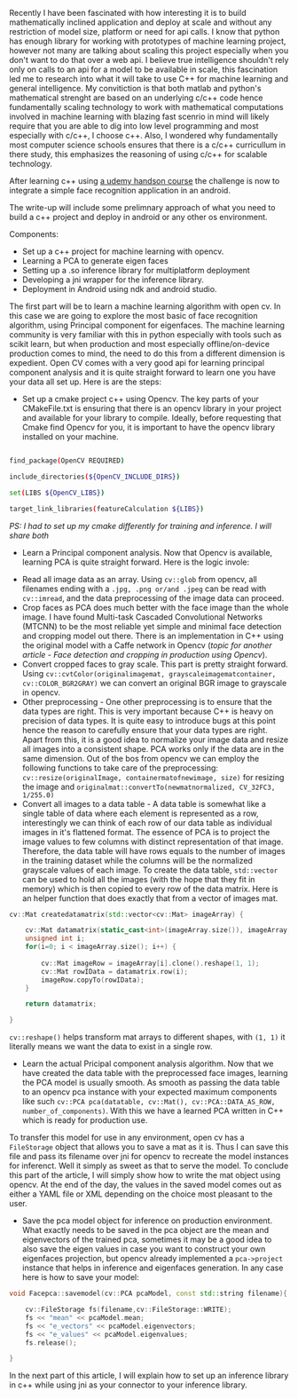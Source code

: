 Recently I have been fascinated with how interesting it is to build mathematically inclined application and deploy at scale and without any restriction of model size, platform or need for api calls. I know that python has enough library for working with prototypes of machine learning project, however not many are talking about scaling this project especially when you don't want to do that over a web api.
I believe true intelligence shouldn't rely only on calls to an api for a model to be available in scale, this fascination led me to research into what it will take to use C++ for machine learning and general intelligence.
My convitiction is that both matlab and python's mathematical strenght are based on an underlying c/c++ code hence fundamentally scaling technology to work with mathematical computations involved in machine learning with blazing fast scenrio in mind will likely require that you are able to dig into low level programming and most especially with c/c++, I choose c++.
Also, I wondered why fundamentally most computer science schools ensures that there is a c/c++ curricullum in there study, this emphasizes the reasoning of using c/c++ for scalable technology.

After learning c++ using [a udemy handson course](https://www.udemy.com/course/free-learn-c-tutorial-beginners/) the challenge is now to integrate a simple face recognition application in an android.

The write-up will include some prelimnary approach of what you need to build a c++ project and deploy in android or any other os environment.

Components:
- Set up a c++ project for machine learning with opencv.
- Learning a PCA to generate eigen faces
- Setting up a .so inference library for multiplatform deployment 
- Developing a jni wrapper for the inference library.
- Deployment in Android using ndk and android studio.

The first part will be to learn a machine learning algorithm with open cv. In this case we are going to explore the most basic of face recognition algorithm, using Principal component for eigenfaces. The machine learning community is very familiar with this in python especially with tools such as scikit learn, but when production and most especially offline/on-device production comes to mind, the need to do this from a different dimension is expedient.
Open CV comes with a very good api for learning principal component analysis and it is quite straight forward to learn one you have your data all set up.
Here is are the steps:

- Set up a cmake project c++ using Opencv.
The key parts of your CMakeFile.txt is ensuring that there is an opencv library in your project and available for your library to compile. Ideally, before requesting that Cmake find Opencv for you, it is important to have the opencv library installed on your machine.
```bash

find_package(OpenCV REQUIRED)

include_directories(${OpenCV_INCLUDE_DIRS})

set(LIBS ${OpenCV_LIBS}) 

target_link_libraries(featureCalculation ${LIBS})

```
_PS: I had to set up my cmake differently for training and inference. I will share both_ 

- Learn a Principal component analysis.
Now that Opencv is available, learning PCA is quite straight forward. Here is the logic invole:
* Read all image data as an array.
Using `cv::glob` from opencv, all filenames ending with a `.jpg, .png or/and .jpeg` can be read with `cv::imread`, and the data preprocessing of the image data can proceed.
* Crop faces as PCA does much better with the face image than the whole image.
I have found Multi-task Cascaded Convolutional Networks (MTCNN) to be the most reliable yet simple and minimal face detection and cropping model out there. There is an implementation in C++ using the original model with a Caffe network in Opencv (_topic for another article - Face detection and cropping in production using Opencv_).
* Convert cropped faces to gray scale.
This part is pretty straight forward. Using `cv::cvtColor(originalimagemat, grayscaleimagematcontainer, cv::COLOR_BGR2GRAY)` we can convert an original BGR image to grayscale in opencv.
* Other preprocessing - One other preprocessing is to ensure that the data types are right. This is very important because C++ is heavy on precision of data types. It is quite easy to introduce bugs at this point hence the reason to carefully ensure that your data types are right. Apart from this, it is a good idea to normalize your image data and resize all images into a consistent shape. PCA works only if the data are in the same dimension. Out of the bos from opencv we can employ the following functions to take care of the preprocessing:
`cv::resize(originalImage, containermatofnewimage, size)` for resizing the image and `originalmat::convertTo(newmatnormalized, CV_32FC3, 1/255.0)`
* Convert all images to a data table - A data table is somewhat like a single table of data where each element is represented as a row, interestingly we can think of each row of our data table as individual images in it's flattened format. The essence of PCA is to project the image values to few columns with distinct representation of that image. Therefore, the data table will have rows equals to the number of images in the training dataset while the columns will be the normalized grayscale values of each image.
To create the data table, `std::vector` can be used to hold all the images (with the hope that they fit in memory) which is then copied to every row of the data matrix. Here is an helper function that does exactly that from a vector of images mat.
```cpp
cv::Mat createdatamatrix(std::vector<cv::Mat> imageArray) {

    cv::Mat datamatrix(static_cast<int>(imageArray.size()), imageArray[0].rows * imageArray[0].cols, CV_32F);
    unsigned int i;
    for(i=0; i < imageArray.size(); i++) {
        
        cv::Mat imageRow = imageArray[i].clone().reshape(1, 1);
        cv::Mat rowIData = datamatrix.row(i);
        imageRow.copyTo(rowIData);
    }

    return datamatrix;

}

```
`cv::reshape()` helps transform mat arrays to different shapes, with `(1, 1)` it literally means we want the data to exist in a single row.
* Learn the actual Pricipal component analysis algorithm.
Now that we have created the data table with the preprocessed face images, learning the PCA model is usually smooth. As smooth as passing the data table to an opencv pca instance with your expected maximum components like such `cv::PCA pca(datatable, cv::Mat(), cv::PCA::DATA_AS_ROW, number_of_components)`. With this we have a learned PCA written in C++ which is ready for production use.

To transfer this model for use in any environment, open cv has a `FileStorage` object that allows you to save a mat as it is. Thus I can save this file and pass its filename over jni for opencv to recreate the model instances for inferenct. Well it simply as sweet as that to serve the model.
To conclude this part of the article, I will simply show how to write the mat object using opencv. At the end of the day, the values in the saved model comes out as either a YAML file or XML depending on the choice most pleasant to the user.
* Save the pca model object for inference on production environment.
What exactly needs to be saved in the pca object are the mean and eigenvectors of the trained pca, sometimes it may be a good idea to also save the eigen values in case you want to construct your own eigenfaces projection, but opencv already implemented a `pca->project` instance that helps in inference and eigenfaces generation. In any case here is how to save your model:
```cpp
void Facepca::savemodel(cv::PCA pcaModel, const std::string filename){

    cv::FileStorage fs(filename,cv::FileStorage::WRITE);
    fs << "mean" << pcaModel.mean;
    fs << "e_vectors" << pcaModel.eigenvectors;
    fs << "e_values" << pcaModel.eigenvalues;
    fs.release();

}

```
In the next part of this article, I will explain how to set up an inference library in c++ while using jni as your connector to your inference library.
